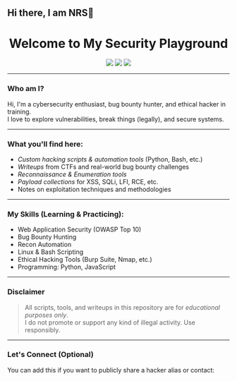 ## Hi there, I am NRS👋

<h1 align="center">Welcome to My Security Playground</h1>

<p align="center">
  <img src="https://img.shields.io/badge/Hacker-In%20Progress-blueviolet?style=flat-square" />
  <img src="https://img.shields.io/badge/Bug%20Bounty-Researcher-informational?style=flat-square" />
  <img src="https://img.shields.io/badge/Pentester-Beginner-lightgrey?style=flat-square" />
</p>

---

### Who am I?
Hi, I'm a cybersecurity enthusiast, bug bounty hunter, and ethical hacker in training.  
I love to explore vulnerabilities, break things (legally), and secure systems.

---

### What you'll find here:
- *Custom hacking scripts & automation tools* (Python, Bash, etc.)
- *Writeups* from CTFs and real-world bug bounty challenges
- *Reconnaissance & Enumeration tools*
- *Payload collections* for XSS, SQLi, LFI, RCE, etc.
- Notes on exploitation techniques and methodologies

---

### My Skills (Learning & Practicing):
- Web Application Security (OWASP Top 10)
- Bug Bounty Hunting
- Recon Automation
- Linux & Bash Scripting
- Ethical Hacking Tools (Burp Suite, Nmap, etc.)
- Programming: Python, JavaScript

---

### Disclaimer
> All scripts, tools, and writeups in this repository are for *educational purposes only*.  
> I do not promote or support any kind of illegal activity. Use responsibly.

---

### Let's Connect (Optional)
You can add this if you want to publicly share a hacker alias or contact:
